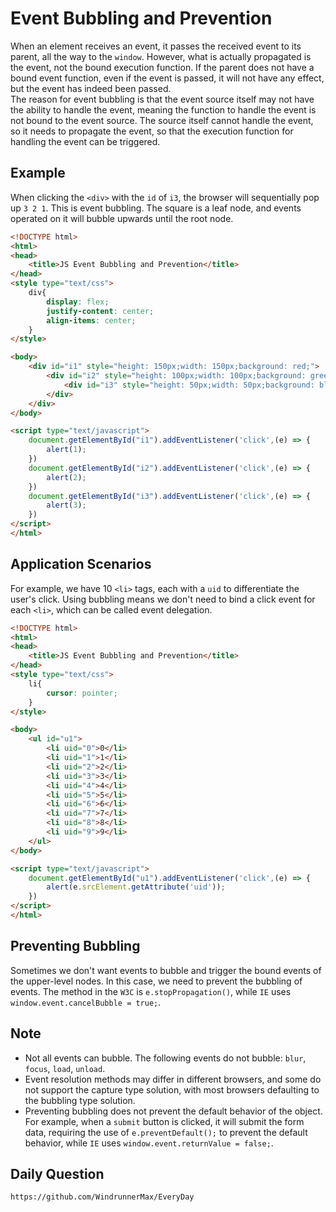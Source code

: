 # Event Bubbling and Prevention

When an element receives an event, it passes the received event to its parent, all the way to the `window`. However, what is actually propagated is the event, not the bound execution function. If the parent does not have a bound event function, even if the event is passed, it will not have any effect, but the event has indeed been passed.  
The reason for event bubbling is that the event source itself may not have the ability to handle the event, meaning the function to handle the event is not bound to the event source. The source itself cannot handle the event, so it needs to propagate the event, so that the execution function for handling the event can be triggered.

## Example
When clicking the `<div>` with the `id` of `i3`, the browser will sequentially pop up `3 2 1`. This is event bubbling. The square is a leaf node, and events operated on it will bubble upwards until the root node.
```html
<!DOCTYPE html>
<html>
<head>
    <title>JS Event Bubbling and Prevention</title>
</head>
<style type="text/css">
    div{
        display: flex;
        justify-content: center;
        align-items: center;
    }
</style>

<body>
    <div id="i1" style="height: 150px;width: 150px;background: red;">
        <div id="i2" style="height: 100px;width: 100px;background: green;">
            <div id="i3" style="height: 50px;width: 50px;background: blue;"></div>
        </div>
    </div>
</body>

<script type="text/javascript">
    document.getElementById("i1").addEventListener('click',(e) => {
        alert(1);
    }) 
    document.getElementById("i2").addEventListener('click',(e) => {
        alert(2);
    })  
    document.getElementById("i3").addEventListener('click',(e) => {
        alert(3);
    })     
</script>
</html>
```

## Application Scenarios
For example, we have 10 `<li>` tags, each with a `uid` to differentiate the user's click. Using bubbling means we don't need to bind a click event for each `<li>`, which can be called event delegation.
```html
<!DOCTYPE html>
<html>
<head>
    <title>JS Event Bubbling and Prevention</title>
</head>
<style type="text/css">
    li{
        cursor: pointer;
    }
</style>

<body>
    <ul id="u1">
        <li uid="0">0</li>
        <li uid="1">1</li>
        <li uid="2">2</li>
        <li uid="3">3</li>
        <li uid="4">4</li>
        <li uid="5">5</li>
        <li uid="6">6</li>
        <li uid="7">7</li>
        <li uid="8">8</li>
        <li uid="9">9</li>
    </ul>
</body>

<script type="text/javascript">
    document.getElementById("u1").addEventListener('click',(e) => {
        alert(e.srcElement.getAttribute('uid'));
    })    
</script>
</html>
```

## Preventing Bubbling
Sometimes we don't want events to bubble and trigger the bound events of the upper-level nodes. In this case, we need to prevent the bubbling of events. The method in the `W3C` is `e.stopPropagation()`, while `IE` uses `window.event.cancelBubble = true;`.

## Note
* Not all events can bubble. The following events do not bubble: `blur`, `focus`, `load`, `unload`.
* Event resolution methods may differ in different browsers, and some do not support the capture type solution, with most browsers defaulting to the bubbling type solution.
* Preventing bubbling does not prevent the default behavior of the object. For example, when a `submit` button is clicked, it will submit the form data, requiring the use of `e.preventDefault();` to prevent the default behavior, while `IE` uses `window.event.returnValue = false;`.

## Daily Question

```
https://github.com/WindrunnerMax/EveryDay
```